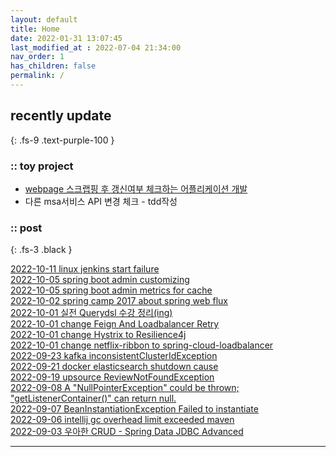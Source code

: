 ```yaml
---
layout: default
title: Home
date: 2022-01-31 13:07:45
last_modified_at : 2022-07-04 21:34:00
nav_order: 1
has_children: false
permalink: /
---
```

 
## recently update
{: .fs-9 .text-purple-100 }

### :: toy project

- [webpage 스크랩핑 후 갱신여부 체크하는 어플리케이션 개발](./docs/etc/webpage_scrapping.md)  
- 다른 msa서비스 API 변경 체크 - tdd작성  

### :: post

{: .fs-3 .black }

[2022-10-11 linux jenkins start failure](./docs/errors/linux_jenkins_start_failure.md)  
[2022-10-05 spring boot admin customizing](./docs/msa/spring/spring_boot_admin_customizing.md)  
[2022-10-05 spring boot admin metrics for cache](./docs/msa/spring/spring_boot_admin_metics_for_cache.md)  
[2022-10-02 spring camp 2017 about spring web flux](./docs/msa/spring/spring_camp_2017_web_flux.md)  
[2022-10-01 실전 Querydsl 수강 정리(ing)](./docs/mooc/inflearn/inflearn_querydsl.md)  
[2022-10-01 change Feign And Loadbalancer Retry](./docs/msa/spring/spring_upgrade_retry.md)  
[2022-10-01 change Hystrix to Resilience4j](./docs/msa/spring/spring_upgrade_resilience4j.md)  
[2022-10-01 change netflix-ribbon to spring-cloud-loadbalancer](./docs/msa/spring/spring_upgrade_scl.md)  
[2022-09-23 kafka inconsistentClusterIdException](./docs/msa/kafka/kafka_inconsistentClusterIdException.md)  
[2022-09-21 docker elasticsearch shutdown cause](./docs/errors/docker_elasticsearch.md)  
[2022-09-19 upsource ReviewNotFoundException](./docs/errors/upsource_reviewNotFoundException.md)  
[2022-09-08 A "NullPointerException" could be thrown; "getListenerContainer()" can return null.](./docs/quality/sonarqube/S2259.md)  
[2022-09-07 BeanInstantiationException Failed to instantiate](./docs/errors/beanInstantiationException.md)  
[2022-09-06 intellij gc overhead limit exceeded maven](./docs/errors/intellij_gc.md)  
[2022-09-03 우아한 CRUD - Spring Data JDBC Advanced](./docs/mooc/youtube/woowahan_crud_jdbc_advanced.md)  

---
